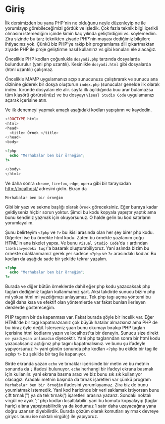 # Giriş

İlk dersimizden bu yana PHP'nin ne olduğunu neyle düzenleyip ne ile yorumlayıp görebileceğimizi gördük ve işledik. Çok fazla teknik bilgi içerikli olmasını istemediğim içinde kimin kaç yılında geliştirdiğini vs. söylemedim. Zira sizinde bu tarz teknikten ziyade PHP'nin mayası dediğimiz bilgilere ihtiyacınız yok. Çünkü biz PHP'ye rakip bir programlama dili çıkartmaktan ziyade PHP ile proje geliştirme nasıl kullanırız vs gibi konuları ele alacağız.

Öncelikle PHP kodları çoğunlukla `dosyadi.php` tarzında dosyalarda bulundurulur (yani php uzantılı). Kesinlikle `dosyadi.html` gibi dosyalarda (html uzantılı) çalışmaz.

Öncelikle MAMP uygulamanızı açıp sunucunuzu çalıştırarak ve sunucu ana dizinine giderek bir dosya oluşturun `index.php` (sunucular genelde ilk olarak index. türünde dosyaları ele alır. sayfa ilk açıldığında buu arar bulamazsa tüm klasörü görürsünüz) ve bu dosyayı `Visual Studio Code` uygulamanızı açarak içerisine atın.

Ve ilk denemeyi yapmak amaçlı aşağıdaki kodları yapıştırın ve kaydedin.


``` php
<!DOCTYPE html>
<html>
<head>
  <title> Örnek </title>
</head>
<body>

<?php
  echo "Merhabalar ben bir örneğim";
?>

</body>
</html>
```

Ve daha sonra `chrome`, `firefox`, `edge`, `opera` gibi bir tarayıcıdan [http://localhost/](http://localhost/) adresini gidin. Ekran da 

```
Merhabalar ben bir örneğim
```

Gibi bir yazı ve sekme başlığı olarak `Örnek` göreceksiniz. Eğer buraya kadar geldiyseniz hiçbir sorun yoktur. Şimdi bu kodu kopyala yapıştır yaptık ama bunu kendiniz yazmak için okuyorsunuz. O halde gelin bu kod satırlarını yorumlayalım.


Şunu belirteyim `<?php` ve `?>` bu ikisi arasında olan her şey birer php kodu. Diğerleri ise bu örnekte html kodu. Zaten bu örnekte yazılanım çoğu HTML'in ana iskelet yapısı. Ve bunu `Visual Studio Code`'da `!` ardından `tab(klavyedeki tuş)`'a basarak oluşturabiliyoruz. Yani aslında bizim bu örnekte odaklanmamız gerek yer sadece `<?php` ve `?>` arasındaki kodlar. Bu kodları da aşağıda sade bir şekilde tekrar yazalım.

``` php
<?php
  echo "Merhabalar ben bir örneğim";
?>
```
 
 Burada ve diğer bütün örneklerde dahil eğer php kodu yazacaksak php tagları dediğimiz tagları kullanmamız şart. Aksi takdirde sunucu bizim php mi yoksa html mi yazdığımızı anlayamaz. Tek php tagı açma yöntemi bu değil daha kısa ve efektif olan yöntemlerde var fakat bunları ilerleyen derslerde göstereceğim.
 
 PHP tagının bir da kapanması var. Fakat burada şöyle bir incelik var. Eğer HTML'de bir tagı kapatmazsanız çok büyük hatalar almazsınız ama PHP de bu biraz öyle değil. İsterseniz şuan bunu okumayı bırakıp PHP tagları içerisine html kodlarını yazın ve localhost'ta bir deneyin. Sunucu size direkt `ne yazdıysan anlamadım` diyecektir. Yani php taglarından sonra bir html kodu yazacaksanız açtığınız php tagını kapatmalısınız. ve bunu şu ifadeyle yapıyorsunuz `?>` yani günün sonunda php kodları `<?php` bu ekilde bir tag ile açılıp `?>` bu şekilde bir tag ile kapanıyor.
 
 Birde ekranda yazan `echo` ve tırnaklar içerisinde bir metin ve bu metnin sonunda da `;` ifadesi bulunuyor. `echo` herhangi bir ifadeyi ekrana basmak için kullanılır. yani ekrana basma aracı ve biz bunu sık sık kullanıyor olacağız. Aradaki metnin başında da tırnak işaretleri var çünkü program `Merhabalar ben bir örneğim` ifadesini yorumlayamaz. Zira biz de bunu youmlatmak istemedik. Yani kod haricinde bir veri saklamak istiyorsan bunu çift tırnak(") ya da tek tırnak(') işaretleri arasına yazarız. Sondaki noktalı virgül ne ayak ';'  php kodları kısaltılabilir. yani bu komutu kopyalayıp (taglar hariç) altına yapıştırabilirdik ya da kodumuz 1 satır daha uzayacağına yana doğru uzansın diyebilirdik. Burada çözüm olarak komutları ayırmak devreye giriyor. bunu ise noktalı virgül(;) ile yapıyoruz. 

